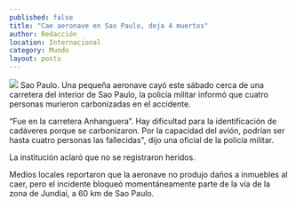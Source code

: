 ```yaml
---
published: false
title: "Cae aeronave en Sao Paulo, deja 4 muertos"
author: Redacción
location: Internacional
category: Mundo
layout: posts
---
```


![](http://i.imgur.com/ASEuGc3m.jpg)
Sao Paulo. Una pequeña aeronave cayó este sábado cerca de una carretera del interior de Sao Paulo, la policía militar informó que cuatro personas murieron carbonizadas en el accidente.

“Fue en la carretera Anhanguera”. Hay dificultad para la identificación de cadáveres porque se carbonizaron. Por la capacidad del avión, podrían ser hasta cuatro personas las fallecidas", dijo una oficial de la policía militar.

La institución aclaró que no se registraron heridos.

Medios locales reportaron que la aeronave no produjo daños a inmuebles al caer, pero el incidente bloqueó momentáneamente parte de la vía de la zona de Jundiaí, a 60 km de Sao Paulo.
